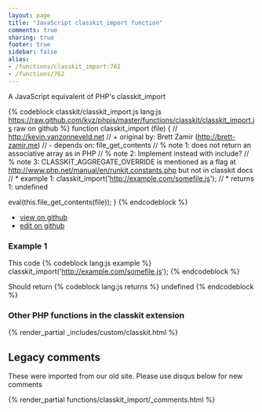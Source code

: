 ```yaml
---
layout: page
title: "JavaScript classkit_import function"
comments: true
sharing: true
footer: true
sidebar: false
alias:
- /functions/classkit_import:762
- /functions/762
---
```

<!-- Generated by Rakefile:build -->
A JavaScript equivalent of PHP's classkit_import

{% codeblock classkit/classkit_import.js lang:js https://raw.github.com/kvz/phpjs/master/functions/classkit/classkit_import.js raw on github %}
function classkit_import (file) {
  // http://kevin.vanzonneveld.net
  // +   original by: Brett Zamir (http://brett-zamir.me)
  // -    depends on: file_get_contents
  // %        note 1: does not return an associative array as in PHP
  // %        note 2: Implement instead with include?
  // %        note 3: CLASSKIT_AGGREGATE_OVERRIDE is mentioned as a flag at http://www.php.net/manual/en/runkit.constants.php but not in classkit docs
  // *     example 1: classkit_import('http://example.com/somefile.js');
  // *     returns 1: undefined

  eval(this.file_get_contents(file));
}
{% endcodeblock %}

 - [view on github](https://github.com/kvz/phpjs/blob/master/functions/classkit/classkit_import.js)
 - [edit on github](https://github.com/kvz/phpjs/edit/master/functions/classkit/classkit_import.js)

### Example 1
This code
{% codeblock lang:js example %}
classkit_import('http://example.com/somefile.js');
{% endcodeblock %}

Should return
{% codeblock lang:js returns %}
undefined
{% endcodeblock %}


### Other PHP functions in the classkit extension
{% render_partial _includes/custom/classkit.html %}
## Legacy comments
These were imported from our old site. Please use disqus below for new comments
<div style="overflow-y: scroll; max-height: 500px;">
{% render_partial functions/classkit_import/_comments.html %}
</div>
